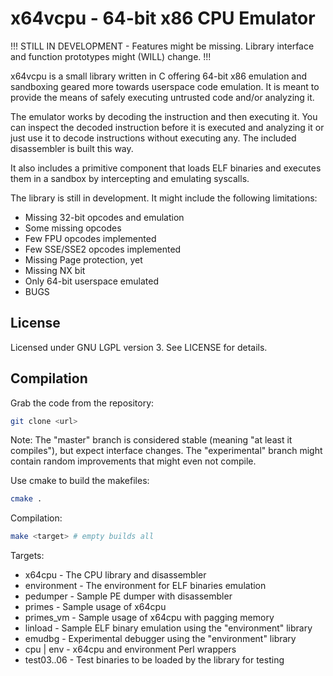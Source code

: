 x64vcpu - 64-bit x86 CPU Emulator
=================================

!!! STILL IN DEVELOPMENT - Features might be missing. Library interface
and function prototypes might (WILL) change. !!!

x64vcpu is a small library written in C offering 64-bit x86 emulation and
sandboxing geared more towards userspace code emulation. It is meant to
provide the means of safely executing untrusted code and/or analyzing it.

The emulator works by decoding the instruction and then executing it. You
can inspect the decoded instruction before it is executed and analyzing it
or just use it to decode instructions without executing any.
The included disassembler is built this way.

It also includes a primitive component that loads ELF binaries and executes
them in a sandbox by intercepting and emulating syscalls.

The library is still in development. It might include the following
limitations:
* Missing 32-bit opcodes and emulation
* Some missing opcodes
* Few FPU opcodes implemented
* Few SSE/SSE2 opcodes implemented
* Missing Page protection, yet
* Missing NX bit
* Only 64-bit userspace emulated
* BUGS


License
------------

Licensed under GNU LGPL version 3. See LICENSE for details.

Compilation
------------

Grab the code from the repository:
```bash
git clone <url>
```
Note: The "master" branch is considered stable (meaning "at least it
compiles"), but expect interface changes.
The "experimental" branch might contain random improvements that might even
not compile.

Use cmake to build the makefiles:
```bash
cmake .
```

Compilation:
```bash
make <target> # empty builds all
```

Targets:
- x64cpu - The CPU library and disassembler
- environment - The environment for ELF binaries emulation
- pedumper - Sample PE dumper with disassembler
- primes - Sample usage of x64cpu
- primes_vm - Sample usage of x64cpu with pagging memory
- linload - Sample ELF binary emulation using the "environment" library
- emudbg - Experimental debugger using the "environment" library
- cpu | env - x64cpu and environment Perl wrappers
- test03..06 - Test binaries to be loaded by the library for testing


